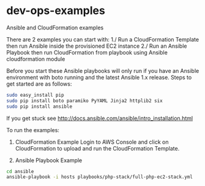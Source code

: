 # dev-ops-examples
Ansible and CloudFormation examples

There are 2 examples you can start with:
1./ Run a CloudFormation Template then run Ansible inside the provisioned EC2 instance
2./ Run an Ansible Playbook then run CloudFormation from playbook using Ansible cloudformation module

Before you start these Ansible playbooks will only run if you have an Ansible environment with boto running and the latest Ansible 1.x release. Steps to get started are as follows:


``` bash
sudo easy_install pip
sudo pip install boto paramiko PyYAML Jinja2 httplib2 six
sudo pip install ansible
```
If you get stuck see http://docs.ansible.com/ansible/intro_installation.html

To run the examples:
1. CloudFormation Example
Login to AWS Console and click on CloudFormation to upload and run the CloudFormation Template.

2. Ansible Playbook Example
``` bash
cd ansible
ansible-playbook -i hosts playbooks/php-stack/full-php-ec2-stack.yml

```
